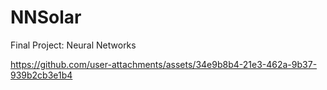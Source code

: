 # NNSolar
Final Project: Neural Networks


https://github.com/user-attachments/assets/34e9b8b4-21e3-462a-9b37-939b2cb3e1b4

